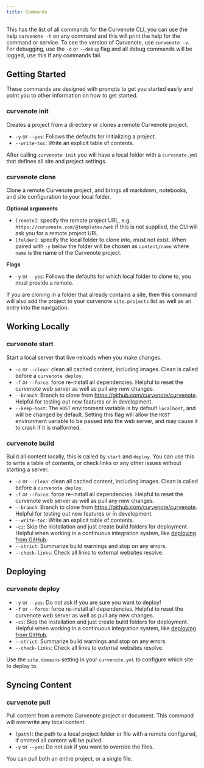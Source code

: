 ```yaml
---
title: Commands
---
```


This has the list of all commands for the Curvenote CLI, you can use the help `curvenote -h` on any command and this will print the help for the command or service. To see the version of Curvenote, use `curvenote -v`. For debugging, use the `-d` or `--debug` flag and all debug commands will be logged, use this if any commands fail.

## Getting Started

These commands are designed with prompts to get you started easily and point you to other information on how to get started.

### curvenote init

Creates a project from a directory or clones a remote Curvenote project.

- `-y` or `--yes`: Follows the defaults for initializing a project.
- `--write-toc`: Write an explicit table of contents.

After calling `curvenote init` you will have a local folder with a `curvenote.yml` that defines all site and project settings.

### curvenote clone

Clone a remote Curvenote project, and brings all markdown, notebooks, and site configuration to your local folder.

**Optional arguments**

- `[remote]`: specify the remote project URL, e.g. `https://curvenote.com/@templates/web` if this is not supplied, the CLI will ask you for a remote project URL.
- `[folder]`: specify the local folder to clone into, must not exist. When paired with `-y` below the folder will be chosen as `content/name` where `name` is the name of the Curvenote project.

**Flags**

- `-y` or `--yes`: Follows the defaults for which local folder to clone to, you must provide a remote.

If you are cloning in a folder that already contains a site, then this command will also add the project to your curvenote `site.projects` list as well as an entry into the navigation.

## Working Locally

### curvenote start

Start a local server that live-reloads when you make changes.

- `-c` or `--clean`: clean all cached content, including images. Clean is called before a `curvenote deploy`.
- `-f` or `--force`: force re-install all dependencies. Helpful to reset the curvenote web server as well as pull any new changes.
- `--branch`: Branch to clone from <https://github.com/curvenote/curvenote>. Helpful for testing out new features or in development.
- `--keep-host`: The `HOST` environment variable is by default `localhost`, and will be changed by default. Setting this flag will allow the `HOST` environment variable to be passed into the web server, and may cause it to crash if it is malformed.

### curvenote build

Build all content locally, this is called by `start` and `deploy`. You can use this to write a table of contents, or check links or any other issues without starting a server.

- `-c` or `--clean`: clean all cached content, including images. Clean is called before a `curvenote deploy`.
- `-f` or `--force`: force re-install all dependencies. Helpful to reset the curvenote web server as well as pull any new changes.
- `--branch`: Branch to clone from <https://github.com/curvenote/curvenote>. Helpful for testing out new features or in development.
- `--write-toc`: Write an explicit table of contents.
- `-ci`: Skip the installation and just create build folders for deployment. Helpful when working in a continuous integration system, like [deploying from GitHub](./github-action.md).
- `--strict`: Summarize build warnings and stop on any errors.
- `--check-links`: Check all links to external websites resolve.

## Deploying

### curvenote deploy

- `-y` or `--yes`: Do not ask if you are sure you want to deploy!
- `-f` or `--force`: force re-install all dependencies. Helpful to reset the curvenote web server as well as pull any new changes.
- `-ci`: Skip the installation and just create build folders for deployment. Helpful when working in a continuous integration system, like [deploying from GitHub](./github-action.md).
- `--strict`: Summarize build warnings and stop on any errors.
- `--check-links`: Check all links to external websites resolve.

Use the `site.domains` setting in your `curvenote.yml` to configure which site to deploy to.

## Syncing Content

### curvenote pull

Pull content from a remote Curvenote project or document. This command will overwrite any local content.

- `[path]`: the path to a local project folder or file with a remote configured, if omitted all content will be pulled.
- `-y` or `--yes`: Do not ask if you want to override the files.

You can pull both an entire project, or a single file.
